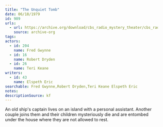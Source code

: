 ```yaml
---
title: "The Unquiet Tomb"
date: 06/18/1979
id: 989
urls: 
  - url: https://archive.org/download/cbs_radio_mystery_theater/cbs_radio_mystery_theater-0951-1000.zip/cbs_radio_mystery_theater-0951-1000%2Fcbsrmt_0989_the_unquiet_tomb.mp3
    source: archive-org
tags: 
actors:  
  - id: 204
    name: Fred Gwynne  
  - id: 16
    name: Robert Dryden  
  - id: 26
    name: Teri Keane
writers:  
  - id: 43
    name: Elspeth Eric
searchable: Fred Gwynne,Robert Dryden,Teri Keane Elspeth Eric
notes: 
descriptionSource: kf
---
```

An old ship's captain lives on an island with a personal assistant. Another couple joins them and their children mysteriously die and are entombed under the house where they are not allowed to rest.